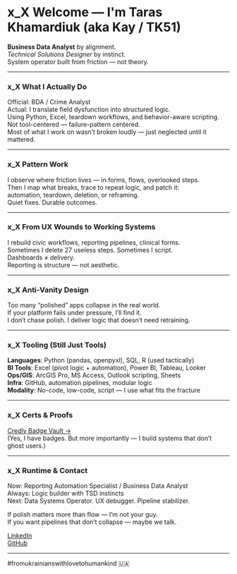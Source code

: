 # x_X Welcome — I'm Taras Khamardiuk (aka Kay / TK51)

**Business Data Analyst** by alignment.  
*Technical Solutions Designer* by instinct.  
System operator built from friction — not theory.

---

### x_X What I Actually Do

Official: BDA / Crime Analyst  
Actual: I translate field dysfunction into structured logic.  
Using Python, Excel, teardown workflows, and behavior-aware scripting.  
Not tool-centered — failure-pattern centered.  
Most of what I work on wasn’t broken loudly — just neglected until it mattered.

---

### x_X Pattern Work

I observe where friction lives — in forms, flows, overlooked steps.  
Then I map what breaks, trace to repeat logic, and patch it:  
automation, teardown, deletion, or reframing.  
Quiet fixes. Durable outcomes.

---

### x_X From UX Wounds to Working Systems

I rebuild civic workflows, reporting pipelines, clinical forms.  
Sometimes I delete 27 useless steps. Sometimes I script.  
Dashboards ≠ delivery.  
Reporting is structure — not aesthetic.

---

### x_X Anti-Vanity Design

Too many “polished” apps collapse in the real world.  
If your platform fails under pressure, I’ll find it.  
I don’t chase polish. I deliver logic that doesn’t need retraining.

---

### x_X Tooling (Still Just Tools)

**Languages**: Python (pandas, openpyxl), SQL, R (used tactically)  
**BI Tools**: Excel (pivot logic + automation), Power BI, Tableau, Looker  
**Ops/GIS**: ArcGIS Pro, MS Access, Outlook scripting, Sheets  
**Infra**: GitHub, automation pipelines, modular logic  
**Modality**: No-code, low-code, script — I use what fits the fracture

---

### x_X Certs & Proofs

[Credly Badge Vault →](https://www.credly.com/users/taras-khamardiuk/badges)  
(Yes, I have badges. But more importantly — I build systems that don’t ghost users.)

---

### x_X Runtime & Contact

Now: Reporting Automation Specialist / Business Data Analyst  
Always: Logic builder with TSD instincts  
Next: Data Systems Operator. UX debugger. Pipeline stabilizer.

If polish matters more than flow — I’m not your guy.  
If you want pipelines that don’t collapse — maybe we talk.

[LinkedIn](https://www.linkedin.com/in/taras-khamardiuk)  
[GitHub](https://github.com/TK51)

---

#fromukrainianswithlovetohumankind 🇺🇦
